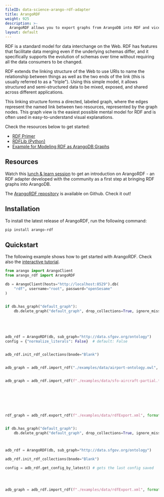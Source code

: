 ```yaml
---
fileID: data-science-arango-rdf-adapter
title: ArangoRDF
weight: 925
description: >- 
  ArangoRDF allows you to export graphs from ArangoDB into RDF and vice-versa
layout: default
---
```

RDF is a standard model for data interchange on the Web. RDF has features that
facilitate data merging even if the underlying schemas differ, and it
specifically supports the evolution of schemas over time without requiring all
the data consumers to be changed.

RDF extends the linking structure of the Web to use URIs to name the relationship
between things as well as the two ends of the link (this is usually referred to
as a "triple"). Using this simple model, it allows structured and semi-structured
data to be mixed, exposed, and shared across different applications.

This linking structure forms a directed, labeled graph, where the edges represent
the named link between two resources, represented by the graph nodes. This graph
view is the easiest possible mental model for RDF and is often used in
easy-to-understand visual explanations.

Check the resources below to get started:

- [RDF Primer](https://www.w3.org/TR/rdf11-concepts/)
- [RDFLib (Python)](https://pypi.org/project/rdflib/)
- [Example for Modeling RDF as ArangoDB Graphs](../modeling-data/data-modeling-graphs-from-rdf)

## Resources

Watch this
[lunch & learn session](https://www.arangodb.com/resources/lunch-sessions/graph-beyond-lunch-break-2-11-arangordf/) to get an
introduction on ArangoRDF - an RDF adapter developed with the community
as a first step at bringing RDF graphs into ArangoDB.

The [ArangoRDF repository](https://github.com/ArangoDB-Community/ArangoRDF)
is available on Github. Check it out!

## Installation

To install the latest release of ArangoRDF,
run the following command:

```bash
pip install arango-rdf
```

## Quickstart

The following example shows how to get started with ArangoRDF.
Check also the 
[interactive tutorial](https://colab.research.google.com/github/ArangoDB-Community/ArangoRDF/blob/main/examples/ArangoRDF.ipynb).

```py
from arango import ArangoClient
from arango_rdf import ArangoRDF

db = ArangoClient(hosts="http://localhost:8529").db(
    "rdf", username="root", password="openSesame"
)


if db.has_graph("default_graph"):
    db.delete_graph("default_graph", drop_collections=True, ignore_missing=True)





adb_rdf = ArangoRDF(db, sub_graph="http://data.sfgov.org/ontology") 
config = {"normalize_literals": False}  # default: False


adb_rdf.init_rdf_collections(bnode="Blank")


adb_graph = adb_rdf.import_rdf("./examples/data/airport-ontology.owl", format="xml", config=config, save_config=True)


adb_graph = adb_rdf.import_rdf(f"./examples/data/sfo-aircraft-partial.ttl", format="ttl", config=config, save_config=True)







rdf_graph = adb_rdf.export_rdf(f"./examples/data/rdfExport.xml", format="xml")


if db.has_graph("default_graph"):
    db.delete_graph("default_graph", drop_collections=True, ignore_missing=True)



adb_rdf = ArangoRDF(db, sub_graph="http://data.sfgov.org/ontology")

adb_rdf.init_rdf_collections(bnode="Blank")

config = adb_rdf.get_config_by_latest() # gets the last config saved




adb_graph = adb_rdf.import_rdf(f"./examples/data/rdfExport.xml", format="xml", config=config)
```